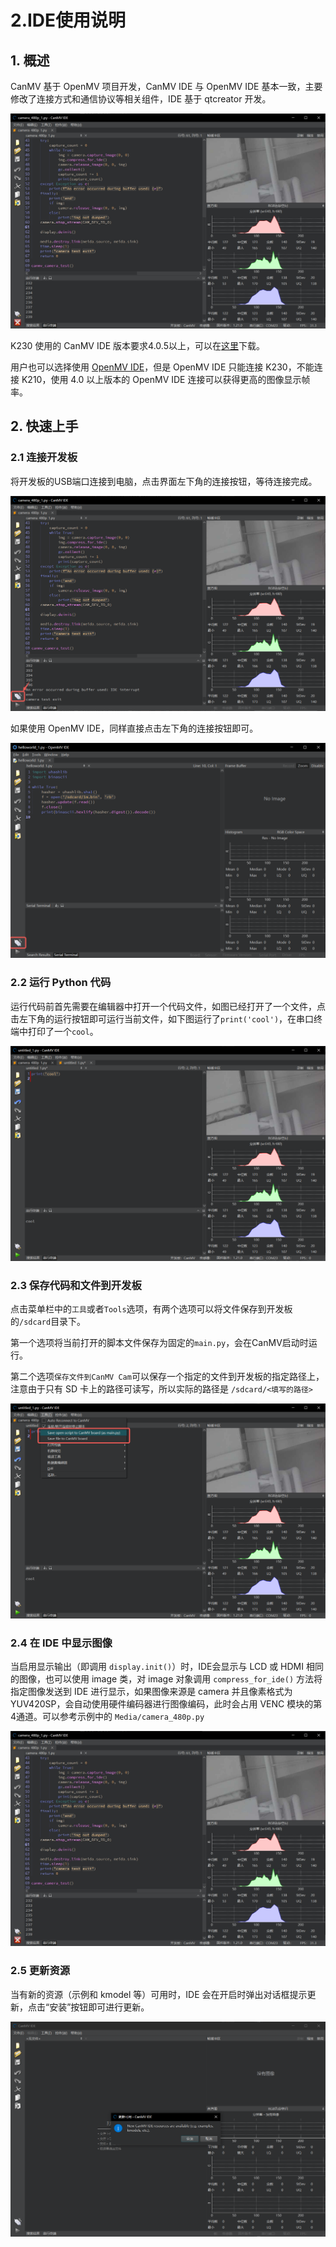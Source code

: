 # 2.IDE使用说明

## 1. 概述

CanMV 基于 OpenMV 项目开发，CanMV IDE 与 OpenMV IDE 基本一致，主要修改了连接方式和通信协议等相关组件，IDE 基于 qtcreator 开发。

![IDE](images/ide.png)

K230 使用的 CanMV IDE 版本要求4.0.5以上，可以在[这里](https://github.com/kendryte/canmv_ide/releases)下载。

用户也可以选择使用 [OpenMV IDE](https://github.com/openmv/openmv-ide/releases)，但是 OpenMV IDE 只能连接 K230，不能连接 K210，使用 4.0 以上版本的 OpenMV IDE 连接可以获得更高的图像显示帧率。

## 2. 快速上手

### 2.1 连接开发板

将开发板的USB端口连接到电脑，点击界面左下角的连接按钮，等待连接完成。

![IDE connect](images/ide-2.png)

如果使用 OpenMV IDE，同样直接点击左下角的连接按钮即可。

![OpenMV IDE connect](images/openmv-ide-connect.png)

### 2.2 运行 Python 代码

运行代码前首先需要在编辑器中打开一个代码文件，如图已经打开了一个文件，点击左下角的运行按钮即可运行当前文件，如下图运行了`print('cool')`，在串口终端中打印了一个`cool`。

![Run](images/ide-4.png)

### 2.3 保存代码和文件到开发板

点击菜单栏中的`工具`或者`Tools`选项，有两个选项可以将文件保存到开发板的`/sdcard`目录下。

第一个选项将当前打开的脚本文件保存为固定的`main.py`，会在CanMV启动时运行。

第二个选项`保存文件到CanMV Cam`可以保存一个指定的文件到开发板的指定路径上，注意由于只有 SD 卡上的路径可读写，所以实际的路径是 `/sdcard/<填写的路径>`

![Save](images/ide-5.png)

### 2.4 在 IDE 中显示图像

当启用显示输出（即调用 `display.init()`）时，IDE会显示与 LCD 或 HDMI 相同的图像，也可以使用 image 类，对 image 对象调用 `compress_for_ide()` 方法将指定图像发送到 IDE 进行显示，如果图像来源是 camera 并且像素格式为 YUV420SP，会自动使用硬件编码器进行图像编码，此时会占用 VENC 模块的第4通道。可以参考示例中的 `Media/camera_480p.py`

![IDE 显示图像](images/ide.png)

### 2.5 更新资源

当有新的资源（示例和 kmodel 等）可用时，IDE 会在开启时弹出对话框提示更新，点击“安装”按钮即可进行更新。

![资源更新](images/ide-update.png)
